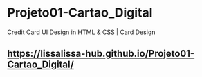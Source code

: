 # Projeto01-Cartao_Digital
Credit Card UI Design in HTML &amp; CSS | Card Design

## https://lissalissa-hub.github.io/Projeto01-Cartao_Digital/
